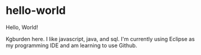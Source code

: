 # hello-world

Hello, World! 

Kgburden here. I like javascript, java, and sql. I'm currently using Eclipse as my programming IDE and am learning to use Github. 
